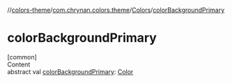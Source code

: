 //[colors-theme](../../../index.md)/[com.chrynan.colors.theme](../index.md)/[Colors](index.md)/[colorBackgroundPrimary](color-background-primary.md)



# colorBackgroundPrimary  
[common]  
Content  
abstract val [colorBackgroundPrimary](color-background-primary.md): [Color](../../../../colors-core/colors-core/com.chrynan.colors/-color/index.md)  



